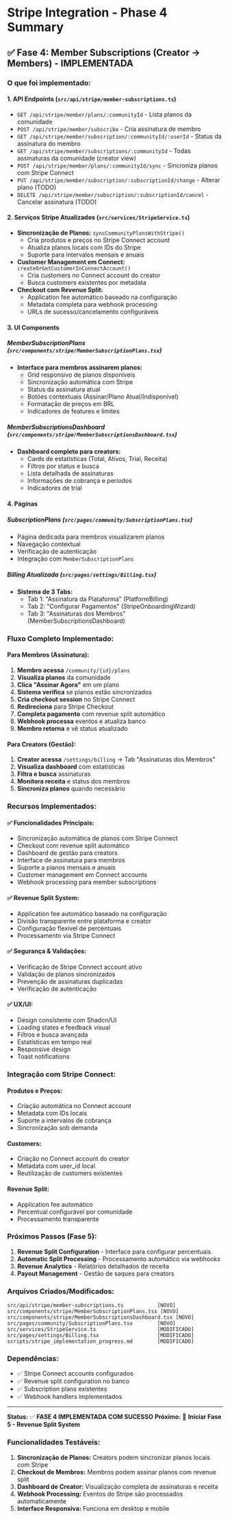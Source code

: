 # Stripe Integration - Phase 4 Summary

## ✅ **Fase 4: Member Subscriptions (Creator → Members) - IMPLEMENTADA**

### **O que foi implementado:**

#### 1. **API Endpoints** (`src/api/stripe/member-subscriptions.ts`)
- `GET /api/stripe/member/plans/:communityId` - Lista planos da comunidade
- `POST /api/stripe/member/subscribe` - Cria assinatura de membro
- `GET /api/stripe/member/subscription/:communityId/:userId` - Status da assinatura do membro
- `GET /api/stripe/member/subscriptions/:communityId` - Todas assinaturas da comunidade (creator view)
- `POST /api/stripe/member/plans/:communityId/sync` - Sincroniza planos com Stripe Connect
- `PUT /api/stripe/member/subscription/:subscriptionId/change` - Alterar plano (TODO)
- `DELETE /api/stripe/member/subscription/:subscriptionId/cancel` - Cancelar assinatura (TODO)

#### 2. **Serviços Stripe Atualizados** (`src/services/StripeService.ts`)
- **Sincronização de Planos:** `syncCommunityPlansWithStripe()`
  - Cria produtos e preços no Stripe Connect account
  - Atualiza planos locais com IDs do Stripe
  - Suporte para intervalos mensais e anuais
- **Customer Management em Connect:** `createOrGetCustomerInConnectAccount()`
  - Cria customers no Connect account do creator
  - Busca customers existentes por metadata
- **Checkout com Revenue Split:**
  - Application fee automático baseado na configuração
  - Metadata completa para webhook processing
  - URLs de sucesso/cancelamento configuráveis

#### 3. **UI Components**

##### **MemberSubscriptionPlans** (`src/components/stripe/MemberSubscriptionPlans.tsx`)
- **Interface para membros assinarem planos:**
  - Grid responsivo de planos disponíveis
  - Sincronização automática com Stripe
  - Status da assinatura atual
  - Botões contextuais (Assinar/Plano Atual/Indisponível)
  - Formatação de preços em BRL
  - Indicadores de features e limites

##### **MemberSubscriptionsDashboard** (`src/components/stripe/MemberSubscriptionsDashboard.tsx`)
- **Dashboard completo para creators:**
  - Cards de estatísticas (Total, Ativos, Trial, Receita)
  - Filtros por status e busca
  - Lista detalhada de assinaturas
  - Informações de cobrança e períodos
  - Indicadores de trial

#### 4. **Páginas**

##### **SubscriptionPlans** (`src/pages/community/SubscriptionPlans.tsx`)
- Página dedicada para membros visualizarem planos
- Navegação contextual
- Verificação de autenticação
- Integração com `MemberSubscriptionPlans`

##### **Billing Atualizada** (`src/pages/settings/Billing.tsx`)
- **Sistema de 3 Tabs:**
  - Tab 1: "Assinatura da Plataforma" (PlatformBilling)
  - Tab 2: "Configurar Pagamentos" (StripeOnboardingWizard)
  - Tab 3: "Assinaturas dos Membros" (MemberSubscriptionsDashboard)

### **Fluxo Completo Implementado:**

#### **Para Membros (Assinatura):**
1. **Membro acessa** `/community/{id}/plans`
2. **Visualiza planos** da comunidade
3. **Clica "Assinar Agora"** em um plano
4. **Sistema verifica** se planos estão sincronizados
5. **Cria checkout session** no Stripe Connect
6. **Redireciona** para Stripe Checkout
7. **Completa pagamento** com revenue split automático
8. **Webhook processa** eventos e atualiza banco
9. **Membro retorna** e vê status atualizado

#### **Para Creators (Gestão):**
1. **Creator acessa** `/settings/billing` → Tab "Assinaturas dos Membros"
2. **Visualiza dashboard** com estatísticas
3. **Filtra e busca** assinaturas
4. **Monitora receita** e status dos membros
5. **Sincroniza planos** quando necessário

### **Recursos Implementados:**

#### ✅ **Funcionalidades Principais:**
- Sincronização automática de planos com Stripe Connect
- Checkout com revenue split automático
- Dashboard de gestão para creators
- Interface de assinatura para membros
- Suporte a planos mensais e anuais
- Customer management em Connect accounts
- Webhook processing para member subscriptions

#### ✅ **Revenue Split System:**
- Application fee automático baseado na configuração
- Divisão transparente entre plataforma e creator
- Configuração flexível de percentuais
- Processamento via Stripe Connect

#### ✅ **Segurança & Validações:**
- Verificação de Stripe Connect account ativo
- Validação de planos sincronizados
- Prevenção de assinaturas duplicadas
- Verificação de autenticação

#### ✅ **UX/UI:**
- Design consistente com Shadcn/UI
- Loading states e feedback visual
- Filtros e busca avançada
- Estatísticas em tempo real
- Responsive design
- Toast notifications

### **Integração com Stripe Connect:**

#### **Produtos e Preços:**
- Criação automática no Connect account
- Metadata com IDs locais
- Suporte a intervalos de cobrança
- Sincronização sob demanda

#### **Customers:**
- Criação no Connect account do creator
- Metadata com user_id local
- Reutilização de customers existentes

#### **Revenue Split:**
- Application fee automático
- Percentual configurável por comunidade
- Processamento transparente

### **Próximos Passos (Fase 5):**

1. **Revenue Split Configuration** - Interface para configurar percentuais
2. **Automatic Split Processing** - Processamento automático via webhooks
3. **Revenue Analytics** - Relatórios detalhados de receita
4. **Payout Management** - Gestão de saques para creators

### **Arquivos Criados/Modificados:**

```
src/api/stripe/member-subscriptions.ts           [NOVO]
src/components/stripe/MemberSubscriptionPlans.tsx [NOVO]
src/components/stripe/MemberSubscriptionsDashboard.tsx [NOVO]
src/pages/community/SubscriptionPlans.tsx        [NOVO]
src/services/StripeService.ts                    [MODIFICADO]
src/pages/settings/Billing.tsx                   [MODIFICADO]
scripts/stripe_implementation_progress.md        [MODIFICADO]
```

### **Dependências:**
- ✅ Stripe Connect accounts configurados
- ✅ Revenue split configuration no banco
- ✅ Subscription plans existentes
- ✅ Webhook handlers implementados

---

**Status:** ✅ **FASE 4 IMPLEMENTADA COM SUCESSO**
**Próximo:** 🚧 **Iniciar Fase 5 - Revenue Split System**

### **Funcionalidades Testáveis:**
1. **Sincronização de Planos:** Creators podem sincronizar planos locais com Stripe
2. **Checkout de Membros:** Membros podem assinar planos com revenue split
3. **Dashboard de Creator:** Visualização completa de assinaturas e receita
4. **Webhook Processing:** Eventos do Stripe são processados automaticamente
5. **Interface Responsiva:** Funciona em desktop e mobile 